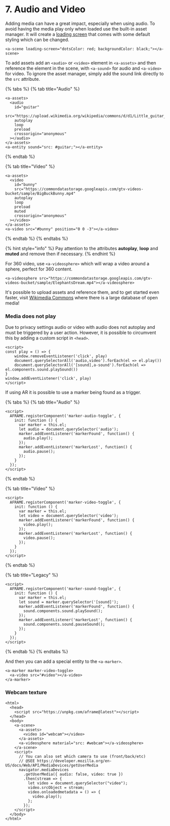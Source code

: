 # 7. Audio and Video

Adding media can have a great impact, especially when using audio. To avoid having the media play only when loaded use the built-in asset manager. It will create a [loading screen](https://github.com/aframevr/aframe/blob/master/docs/components/loading-screen.md) that comes with some default styling which can be changed.

```markup
<a-scene loading-screen="dotsColor: red; backgroundColor: black;"></a-scene>
```

To add assets add an `<audio>` or `<video>` element in `<a-assets>` and then reference the element in the scene, with `<a-sound>` for audio and `<a-video>` for video. To ignore the asset manager, simply add the sound link directly to the `src` attribute.

{% tabs %}
{% tab title="Audio" %}
```markup
<a-assets>
  <audio
    id="guitar"
    src="https://upload.wikimedia.org/wikipedia/commons/d/d1/Little_guitar_%28Antti_Luode%29.mp3"
    autoplay
    loop
    preload
    crossorigin="anonymous"
  ></audio>
</a-assets>
<a-entity sound="src: #guitar;"></a-entity>
```
{% endtab %}

{% tab title="Video" %}
```markup
<a-assets>
  <video
    id="bunny"
    src="https://commondatastorage.googleapis.com/gtv-videos-bucket/sample/BigBuckBunny.mp4"
    autoplay
    loop
    preload
    muted
    crossorigin="anonymous"
  ></video>
</a-assets>
<a-video src="#bunny" position="0 0 -3"></a-video>
```
{% endtab %}
{% endtabs %}

{% hint style="info" %}
Pay attention to the attributes **autoplay**, **loop** and **muted** and remove then if necessary.
{% endhint %}

For 360 video, use `<a-videosphere>` which will wrap a video around a sphere, perfect for 360 content.

```markup
<a-videosphere src="https://commondatastorage.googleapis.com/gtv-videos-bucket/sample/ElephantsDream.mp4"></a-videosphere>
```

It's possible to upload assets and reference them, and to get started even faster, visit [Wikimedia Commons](https://commons.wikimedia.org/wiki/Main_Page) where there is a large database of open media!

### Media does not play

Due to privacy settings audio or video with audio does not autoplay and must be triggered by a user action.  However, it is possible to circumvent this by adding a custom script in `<head>`.

```markup
<script>
const play = () => {
	window.removeEventListener('click', play)
	document.querySelectorAll('audio,video').forEach(el => el.play())
	document.querySelectorAll('[sound],a-sound').forEach(el => el.components.sound.playSound())
}
window.addEventListener('click', play)
</script>
```

If using AR it is possible to use a marker being found as a trigger.

{% tabs %}
{% tab title="Audio" %}
```markup
<script>
  AFRAME.registerComponent('marker-audio-toggle', {
    init: function () {
      var marker = this.el;
      let audio = document.querySelector('audio');
      marker.addEventListener('markerFound', function() {
        audio.play();
      });
      marker.addEventListener('markerLost', function() {
        audio.pause();
      });
    }
  });
</script>
```
{% endtab %}

{% tab title="Video" %}
```markup
<script>
  AFRAME.registerComponent('marker-video-toggle', {
    init: function () {
      var marker = this.el;
      let video = document.querySelector('video');
      marker.addEventListener('markerFound', function() {
        video.play();
      });
      marker.addEventListener('markerLost', function() {
        video.pause();
      });
    }
  });
</script>
```
{% endtab %}

{% tab title="Legacy" %}
```markup
<script>
  AFRAME.registerComponent('marker-sound-toggle', {
    init: function () {
      var marker = this.el;
      let sound = marker.querySelector('[sound]');
      marker.addEventListener('markerFound', function() {
        sound.components.sound.playSound();
      });
      marker.addEventListener('markerLost', function() {
        sound.components.sound.pauseSound();
      });
    }
  });
</script>
```
{% endtab %}
{% endtabs %}

And then you can add a special entity to the `<a-marker>`.

```markup
<a-marker marker-video-toggle>
  <a-video src="#video"></a-video>
</a-marker>
```

### Webcam texture

```markup
<html>
  <head>
    <script src="https://unpkg.com/aframe@latest"></script>
  </head>
  <body>
    <a-scene>
      <a-assets>
        <video id="webcam"></video>
      </a-assets>
      <a-videosphere material="src: #webcam"></a-videosphere>
    </a-scene>
    <script>
      // You can also set which camera to use (front/back/etc)
      // @SEE https://developer.mozilla.org/en-US/docs/Web/API/MediaDevices/getUserMedia
      navigator.mediaDevices
        .getUserMedia({ audio: false, video: true })
        .then(stream => {
          let video = document.querySelector("video");
          video.srcObject = stream;
          video.onloadedmetadata = () => {
            video.play();
          };
        });
    </script>
  </body>
</html>
```

